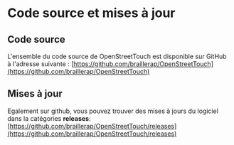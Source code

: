 # Code source et mises à jour

## Code source
L'ensemble du code source de OpenStreetTouch est disponible sur GitHub à l'adresse suivante : [https://github.com/braillerap/OpenStreetTouch](https://github.com/braillerap/OpenStreetTouch)

## Mises à jour
Egalement sur github, vous pouvez trouver des mises à jours du logiciel dans la catégories **releases**: [https://github.com/braillerap/OpenStreetTouch/releases](https://github.com/braillerap/OpenStreetTouch/releases)

